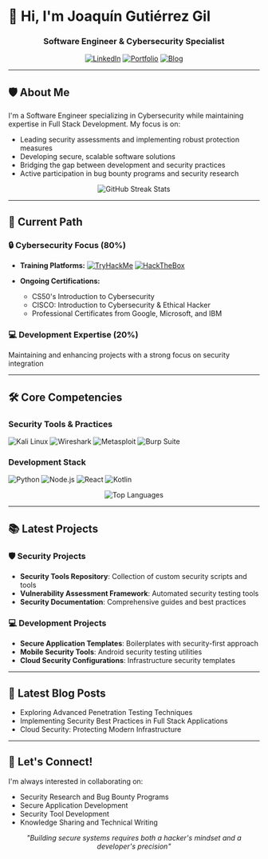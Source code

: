 # 👋 Hi, I'm Joaquín Gutiérrez Gil

<div align="center">
  <h3>Software Engineer & Cybersecurity Specialist</h3>

  [![LinkedIn](https://img.shields.io/badge/LinkedIn-0077B5?style=for-the-badge&logo=linkedin&logoColor=white)](https://linkedin.com/in/joaquingutierrezgil)
  [![Portfolio](https://img.shields.io/badge/Portfolio-jgutierrezgil.dev-blue?style=for-the-badge)](https://jgutierrezgil.dev)
  [![Blog](https://img.shields.io/badge/Blog-Tech_Articles-orange?style=for-the-badge)](https://jgutierrezgil.dev/blog)
</div>

---

## 🛡️ About Me

I'm a Software Engineer specializing in Cybersecurity while maintaining expertise in Full Stack Development. My focus is on:
- Leading security assessments and implementing robust protection measures
- Developing secure, scalable software solutions
- Bridging the gap between development and security practices
- Active participation in bug bounty programs and security research

<div align="center">
  <img src="https://github-readme-streak-stats.herokuapp.com/?user=jgutierrezgil&theme=dark" alt="GitHub Streak Stats" />
</div>

---

## 🎯 Current Path

### 🔒 Cybersecurity Focus (80%)
- **Training Platforms:**
  [![TryHackMe](https://img.shields.io/badge/TryHackMe-212C42?style=for-the-badge&logo=tryhackme&logoColor=white)](https://tryhackme.com)
  [![HackTheBox](https://img.shields.io/badge/HackTheBox-111927?style=for-the-badge&logo=hackthebox&logoColor=9FEF00)](https://hackthebox.com)

- **Ongoing Certifications:**
  - CS50's Introduction to Cybersecurity
  - CISCO: Introduction to Cybersecurity & Ethical Hacker
  - Professional Certificates from Google, Microsoft, and IBM

### 💻 Development Expertise (20%)
Maintaining and enhancing projects with a strong focus on security integration

---

## 🛠️ Core Competencies

### Security Tools & Practices
![Kali Linux](https://img.shields.io/badge/Kali_Linux-557C94?style=flat-square&logo=kali-linux&logoColor=white)
![Wireshark](https://img.shields.io/badge/Wireshark-1679A7?style=flat-square&logo=wireshark&logoColor=white)
![Metasploit](https://img.shields.io/badge/Metasploit-2A2A2A?style=flat-square&logo=metasploit&logoColor=white)
![Burp Suite](https://img.shields.io/badge/Burp_Suite-FF6633?style=flat-square&logo=burp-suite&logoColor=white)

### Development Stack
![Python](https://img.shields.io/badge/Python-3776AB?style=flat-square&logo=python&logoColor=white)
![Node.js](https://img.shields.io/badge/Node.js-339933?style=flat-square&logo=node.js&logoColor=white)
![React](https://img.shields.io/badge/React-61DAFB?style=flat-square&logo=react&logoColor=black)
![Kotlin](https://img.shields.io/badge/Kotlin-7F52FF?style=flat-square&logo=kotlin&logoColor=white)

<div align="center">
  <img src="https://github-readme-stats.vercel.app/api/top-langs/?username=jgutierrezgil&layout=compact&theme=dark" alt="Top Languages" />
</div>

---

## 📚 Latest Projects

### 🛡️ Security Projects
- **Security Tools Repository**: Collection of custom security scripts and tools
- **Vulnerability Assessment Framework**: Automated security testing tools
- **Security Documentation**: Comprehensive guides and best practices

### 💻 Development Projects
- **Secure Application Templates**: Boilerplates with security-first approach
- **Mobile Security Tools**: Android security testing utilities
- **Cloud Security Configurations**: Infrastructure security templates

---

## 📝 Latest Blog Posts
<!-- BLOG-POST-LIST:START -->
- Exploring Advanced Penetration Testing Techniques
- Implementing Security Best Practices in Full Stack Applications
- Cloud Security: Protecting Modern Infrastructure
<!-- BLOG-POST-LIST:END -->

---

## 🤝 Let's Connect!

I'm always interested in collaborating on:
- Security Research and Bug Bounty Programs
- Secure Application Development
- Security Tool Development
- Knowledge Sharing and Technical Writing

<div align="center">
  <i>"Building secure systems requires both a hacker's mindset and a developer's precision"</i>
</div>
